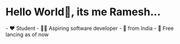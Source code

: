 <h1>Hello World👋, its me Ramesh...</h1>
- ❤️ Student
- 🧑‍💻 Aspiring software developer
- 💖 from India
- 💪 Free lancing as of now

<!---
rameshalagumalai/rameshalagumalai is a ✨ special ✨ repository because its `README.md` (this file) appears on your GitHub profile.
You can click the Preview link to take a look at your changes.
--->
